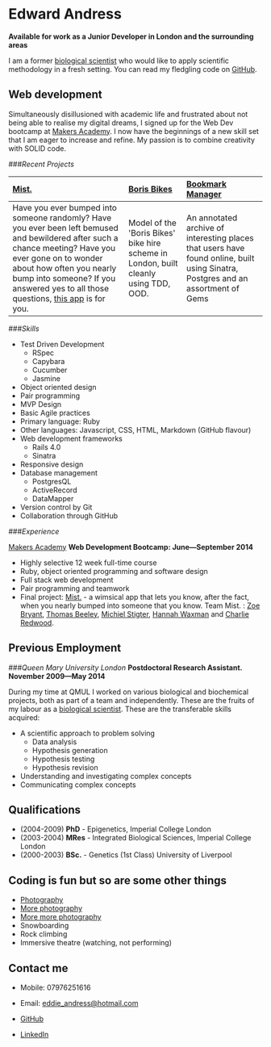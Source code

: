 Edward Andress
===========

**Available for work as a Junior Developer in London and the surrounding areas**

I am a former [biological scientist] who would like to apply scientific methodology in a fresh setting.
You can read my fledgling code on [GitHub].


Web development
---------------

Simultaneously disillusioned with academic life and frustrated about not being able to realise my digital dreams, I signed up for the Web Dev bootcamp at [Makers Academy].  I now have the beginnings of a new skill set that I am eager to increase and refine.  My passion is to combine creativity with SOLID code.


###*Recent Projects*

| [Mist.] | [Boris Bikes] | [Bookmark Manager]
|:-------------- |:------------- |:------------ |
| Have you ever bumped into someone randomly?  Have you ever been left bemused and bewildered after such a chance meeting?  Have you ever gone on to wonder about how often you nearly bump into someone?  If you answered yes to all those questions, [this app] is for you. | Model of the 'Boris Bikes' bike hire scheme in London, built cleanly using TDD, OOD. | An annotated archive of interesting places that users have found online, built using Sinatra, Postgres and an assortment of Gems |


###*Skills*

- Test Driven Development
  - RSpec
  - Capybara
  - Cucumber
  - Jasmine
- Object oriented design
- Pair programming
- MVP Design
- Basic Agile practices
- Primary language: Ruby
- Other languages: Javascript, CSS, HTML, Markdown (GitHub flavour)
- Web development frameworks
  - Rails 4.0
  - Sinatra
- Responsive design 
- Database management
  - PostgresQL
  - ActiveRecord
  - DataMapper
- Version control by Git
- Collaboration through GitHub

###*Experience*

[Makers Academy]
**Web Development Bootcamp: June&mdash;September 2014**

  - Highly selective 12 week full-time course
  - Ruby, object oriented programming and software design
  - Full stack web development
  - Pair programming and teamwork
  - Final project: [Mist.] - a wimsical app that lets you know, after the fact, when you nearly bumped into someone that you know. Team Mist. : [Zoe Bryant], [Thomas Beeley], [Michiel Stigter], [Hannah Waxman] and [Charlie Redwood].



Previous Employment
----------

###*Queen Mary University London*
**Postdoctoral Research Assistant. November 2009&mdash;May 2014**

During my time at QMUL I worked on various biological and biochemical projects, both as part of a team and independently.  These are the fruits of my labour as a [biological scientist].  These are the transferable skills acquired:
- A scientific approach to problem solving
  -   Data analysis
  -   Hypothesis generation
  -   Hypothesis testing
  -   Hypothesis revision
- Understanding and investigating complex concepts
- Communicating complex concepts

Qualifications
-----------
 * (2004-2009) **PhD**   - Epigenetics, Imperial College London
 * (2003-2004) **MRes**  - Integrated Biological Sciences, Imperial College London
 * (2000-2003) **BSc.**  - Genetics (1st Class) University of Liverpool


Coding is fun but so are some other things
------------------------------------------
 - [Photography]
 - [More photography]
 - [More more photography]
 - Snowboarding
 - Rock climbing
 - Immersive theatre (watching, not performing)


Contact me
------------

- Mobile: 07976251616
- Email: [eddie_andress@hotmail.com]
- [GitHub]
- [LinkedIn]

  [biological scientist]: http://www.ncbi.nlm.nih.gov/pubmed/?term=edward+andress
  [Boris bikes]: https://github.com/EdwardAndress/makers_academy_week3
  [Mist.]: https://github.com/EdwardAndress/makers_academy_final_project
  [this app]: https://github.com/EdwardAndress/makers_academy_final_project
  [Bookmark Manager]: https://github.com/EdwardAndress/makers_academy_week6
  [Makers Academy]: http://www.makersacademy.com
  [eddie_andress@hotmail.com]: mailto:eddie_andress@hotmail.com
  [GitHub]: https://github.com/EdwardAndress
  [LinkedIn]: https://www.linkedin.com/pub/edward-andress/86/b03/aba
  [Zoe Bryant]: https://github.com/zoeabryant/CV
  [Thomas Beeley]: https://github.com/tbeeley
  [Hannah Waxman]: https://github.com/HanWax/CV
  [Michiel Stigter]: https://github.com/michielstigter
  [Charlie Redwood]: https://github.com/M-E-T-H-O-Dman
  [Photography]: http://andressedward.tumblr.com
  [More photography]: http://edwardandressweddings.tumblr.com
  [More more photography]: https://picfair.com/users/edwardandress
